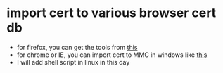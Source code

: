 # import cert to various browser cert db
<ul>
<li>for firefox, you can get the tools from <a href="https://brpoblog.wordpress.com/2015/10/02/add-certificates-to-firefox-installation-with-certutil/">this</a></li>
<li>for chrome or IE, you can import cert to MMC in windows like <a href="http://www.cppblog.com/wanghaiguang/archive/2013/09/06/203050.html">this</a></li>
<li>I will add shell script in linux in this day</li>
</ul>
